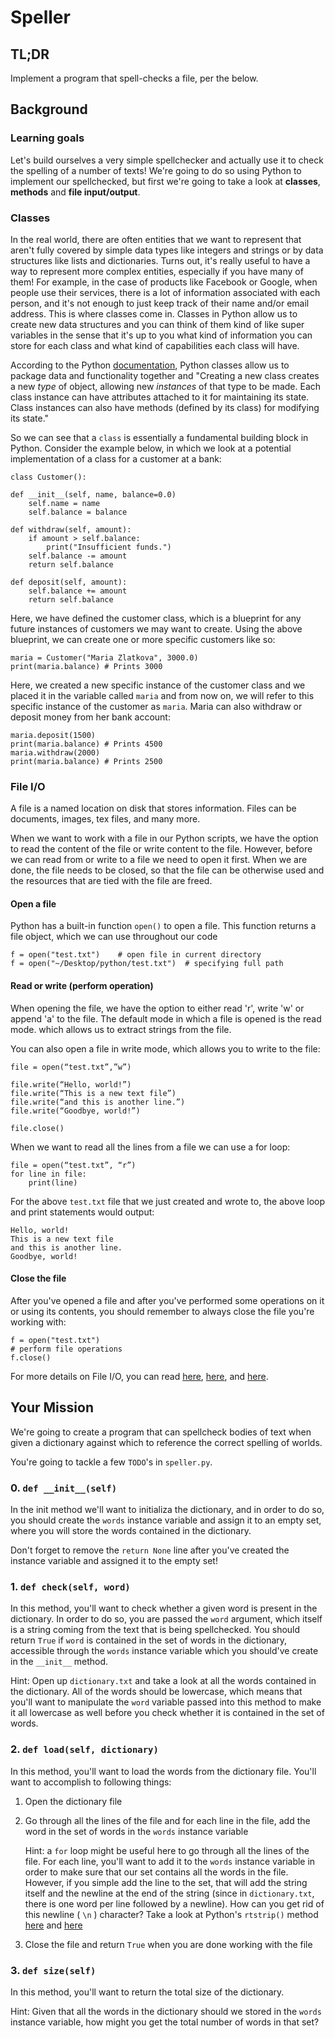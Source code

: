 # Speller

## TL;DR

Implement a program that spell-checks a file, per the below.

## Background

### Learning goals

Let's build ourselves a very simple spellchecker and actually use it to check the spelling of a number of texts! We're going to do so using Python to implement our spellchecked, but first we're going to take a look at **classes**, **methods** and **file input/output**.

### Classes

In the real world, there are often entities that we want to represent that aren't fully covered by simple data types like integers and strings or by data structures like lists and dictionaries. Turns out, it's really useful to have a way to represent more complex entities, especially if you have many of them! For example, in the case of products like Facebook or Google, when people use their services, there is a lot of information associated with each person, and it's not enough to just keep track of their name and/or email address. This is where classes come in. Classes in Python allow us to create new data structures and you can think of them kind of like super variables in the sense that it's up to you what kind of information you can store for each class and what kind of capabilities each class will have.

According to the Python [documentation](https://docs.python.org/3/tutorial/classes.html), Python classes allow us to package data and functionality together and "Creating a new class creates a new *type* of object, allowing new *instances* of that type to be made. Each class instance can have attributes attached to it for maintaining its state. Class instances can also have methods (defined by its class) for modifying its state."

So we can see that a `class` is essentially a fundamental building block in Python. Consider the example below, in which we look at a potential implementation of a class for a customer at a bank:

```
class Customer():

def __init__(self, name, balance=0.0)
	self.name = name
	self.balance = balance

def withdraw(self, amount):
	if amount > self.balance:
		print("Insufficient funds.")
	self.balance -= amount
	return self.balance

def deposit(self, amount):
	self.balance += amount
	return self.balance
```

Here, we have defined the customer class, which is a blueprint for any future instances of customers we may want to create. Using the above blueprint, we can create one or more specific customers like so:

```
maria = Customer("Maria Zlatkova", 3000.0)
print(maria.balance) # Prints 3000
```

Here, we created a new specific instance of the customer class and we placed it in the variable called `maria` and from now on, we will refer to this specific instance of the customer as `maria`.  Maria can also withdraw or deposit money from her bank account:

```
maria.deposit(1500)
print(maria.balance) # Prints 4500
maria.withdraw(2000)
print(maria.balance) # Prints 2500
```

### File I/O

A file is a named location on disk that stores information. Files can be documents, images, tex files, and many more.

When we want to work with a file in our Python scripts, we have the option to read the content of the file or write content to the file. However, before we can read from or write to a file we need to open it first. When we are done, the file needs to be closed, so that the file can be otherwise used and the resources that are tied with the file are freed.

#### Open a file

Python has a built-in function `open()` to open a file. This function returns a file object, which we can use throughout our code
```
f = open("test.txt")    # open file in current directory
f = open("~/Desktop/python/test.txt")  # specifying full path
```

#### Read or write (perform operation)

When opening the file, we have the option to either read 'r', write 'w' or append 'a' to the file. The default mode in which a file is opened is the read mode. which allows us to extract strings from the file.

You can also open a file in write mode, which allows you to write to the file:

```
file = open(“test.txt”,”w”) 
 
file.write(“Hello, world!”) 
file.write(“This is a new text file”) 
file.write(“and this is another line.”) 
file.write(“Goodbye, world!”) 
 
file.close() 
```

When we want to read all the lines from a file we can use a for loop:
```
file = open(“test.txt”, “r”) 
for line in file: 
	print(line)
```
For the above `test.txt` file that we just created and wrote to, the above loop and print statements would output:
```
Hello, world!
This is a new text file
and this is another line. 
Goodbye, world!
```

#### Close the file

After you've opened a file and after you've performed some operations on it or using its contents, you should remember to always close the file you're working with:

```
f = open("test.txt")
# perform file operations
f.close()
```

For more details on File I/O, you can read [here](https://docs.python.org/3/tutorial/inputoutput.html), [here](https://www.programiz.com/python-programming/file-operation), and [here](http://www.pythonforbeginners.com/files/reading-and-writing-files-in-python).

## Your Mission

We're going to create a program that can spellcheck bodies of text when given a dictionary against which to reference the correct spelling of worlds.

You're going to tackle a few `TODO`'s in `speller.py`.

### 0. `def __init__(self)` 
In the init method we'll want to initializa the dictionary, and in order to do so, you should create the `words` instance variable and assign it to an empty set, where you will store the words contained in the dictionary.

Don't forget to remove the `return None` line after you've created the instance variable and assigned it to the empty set! 

### 1. `def check(self, word)`
In this method, you'll want to check whether a given word is present in the dictionary. In order to do so, you are passed the `word` argument, which itself is a string coming from the text that is being spellchecked. You should return `True` if `word` is contained in the set of words in the dictionary, accessible through the `words` instance variable which you should've create in the `__init__` method.

Hint: Open up `dictionary.txt` and take a look at all the words contained in the dictionary. All of the words should be lowercase, which means that you'll want to manipulate the `word` variable passed into this method to make it all lowercase as well before you check whether it is contained in the set of words.

### 2. `def load(self, dictionary)`
In this method, you'll want to load the words from the dictionary file. You'll want to accomplish to following things:

1. Open the dictionary file
2. Go through all the lines of the file and for each line in the file, add the word in the set of words in the `words` instance variable

   Hint: a `for` loop might be useful here to go through all the lines of the file. For each line, you'll want to add it to the `words` instance variable in order to make sure that our set contains all the words in the file. However, if you simple add the line to the set, that will add the string itself and the newline at the end of the string (since in `dictionary.txt`, there is one word per line followed by a newline). How can you get rid of this newline ( `\n` ) character? Take a look at Python's `rtstrip()` method [here](https://www.tutorialspoint.com/python/string_rstrip.htm) and [here](http://python-reference.readthedocs.io/en/latest/docs/str/rstrip.html)

3. Close the file and return `True` when you are done working with the file



### 3. `def size(self)`
In this method, you'll want to return the total size of the dictionary. 

Hint: Given that all the words in the dictionary should we stored in the `words` instance variable, how might you get the total number of words in that set?


